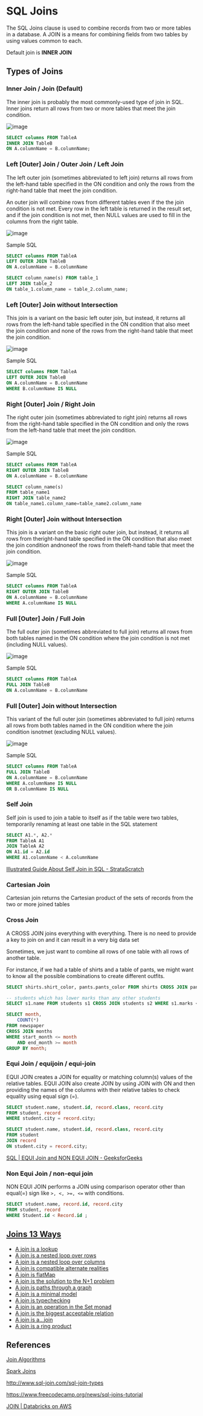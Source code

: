 # SQL Joins

The SQL Joins clause is used to combine records from two or more tables in a database. A JOIN is a means for combining fields from two tables by using values common to each.

Default join is **INNER JOIN**

## Types of Joins

### Inner Join / Join (Default)

The inner join is probably the most commonly-used type of join in SQL. Inner joins return all rows from two or more tables that meet the join condition.

![image](../../media/SQL-Joins-image1.jpg)

```sql
SELECT columns FROM TableA
INNER JOIN TableB
ON A.columnName = B.columnName;
```

### Left [Outer] Join / Outer Join / Left Join

The left outer join (sometimes abbreviated to left join) returns all rows from the left-hand table specified in the ON condition and only the rows from the right-hand table that meet the join condition.

An outer join will combine rows from different tables even if the the join condition is not met. Every row in the left table is returned in the result set, and if the join condition is not met, then NULL values are used to fill in the columns from the right table.

![image](../../media/SQL-Joins-image2.jpg)

Sample SQL

```sql
SELECT columns FROM TableA
LEFT OUTER JOIN TableB
ON A.columnName = B.columnName

SELECT column_name(s) FROM table_1
LEFT JOIN table_2
ON table_1.column_name = table_2.column_name;
```

### Left [Outer] Join without Intersection

This join is a variant on the basic left outer join, but instead, it returns all rows from the left-hand table specified in the ON condition that also meet the join condition and none of the rows from the right-hand table that meet the join condition.

![image](../../media/SQL-Joins-image3.jpg)

Sample SQL

```sql
SELECT columns FROM TableA
LEFT OUTER JOIN TableB
ON A.columnName = B.columnName
WHERE B.columnName IS NULL
```

### Right [Outer] Join / Right Join

The right outer join (sometimes abbreviated to right join) returns all rows from the right-hand table specified in the ON condition and only the rows from the left-hand table that meet the join condition.

![image](../../media/SQL-Joins-image4.jpg)

Sample SQL

```sql
SELECT columns FROM TableA
RIGHT OUTER JOIN TableB
ON A.columnName = B.columnName

SELECT column_name(s)
FROM table_name1
RIGHT JOIN table_name2
ON table_name1.column_name=table_name2.column_name
```

### Right [Outer] Join without Intersection

This join is a variant on the basic right outer join, but instead, it returns all rows from theright-hand table specified in the ON condition that also meet the join condition andnoneof the rows from theleft-hand table that meet the join condition.

![image](../../media/SQL-Joins-image5.jpg)

Sample SQL

```sql
SELECT columns FROM TableA
RIGHT OUTER JOIN TableB
ON A.columnName = B.columnName
WHERE A.columnName IS NULL
```

### Full [Outer] Join / Full Join

The full outer join (sometimes abbreviated to full join) returns all rows from both tables named in the ON condition where the join condition is not met (including NULL values).

![image](../../media/SQL-Joins-image6.jpg)

Sample SQL

```sql
SELECT columns FROM TableA
FULL JOIN TableB
ON A.columnName = B.columnName
```

### Full [Outer] Join without Intersection

This variant of the full outer join (sometimes abbreviated to full join) returns all rows from both tables named in the ON condition where the join condition isnotmet (excluding NULL values).

![image](../../media/SQL-Joins-image7.jpg)

Sample SQL

```sql
SELECT columns FROM TableA
FULL JOIN TableB
ON A.columnName = B.columnName
WHERE A.columnName IS NULL
OR B.columnName IS NULL
```

### Self Join

Self join is used to join a table to itself as if the table were two tables, temporarily renaming at least one table in the SQL statement

```sql
SELECT A1.*, A2.*
FROM TableA A1
JOIN TableA A2
ON A1.id = A2.id
WHERE A1.columnName < A.columnName
```

[Illustrated Guide About Self Join in SQL - StrataScratch](https://www.stratascratch.com/blog/illustrated-guide-about-self-join-in-sql)

### Cartesian Join

Cartesian join returns the Cartesian product of the sets of records from the two or more joined tables

### Cross Join

A CROSS JOIN joins everything with everything. There is no need to provide a key to join on and it can result in a very big data set

Sometimes, we just want to combine all rows of one table with all rows of another table.

For instance, if we had a table of shirts and a table of pants, we might want to know all the possible combinations to create different outfits.

```sql
SELECT shirts.shirt_color, pants.pants_color FROM shirts CROSS JOIN pants;

-- students which has lower marks than any other students
SELECT s1.name FROM students s1 CROSS JOIN students s2 WHERE s1.marks < s2.marks;

SELECT month,
    COUNT(*)
FROM newspaper
CROSS JOIN months
WHERE start_month <= month
    AND end_month >= month
GROUP BY month;
```

### Equi Join / equijoin / equi-join

EQUI JOIN creates a JOIN for equality or matching column(s) values of the relative tables. EQUI JOIN also create JOIN by using JOIN with ON and then providing the names of the columns with their relative tables to check equality using equal sign (=).

```sql
SELECT student.name, student.id, record.class, record.city
FROM student, record
WHERE student.city = record.city;

SELECT student.name, student.id, record.class, record.city
FROM student
JOIN record
ON student.city = record.city;
```

[SQL | EQUI Join and NON EQUI JOIN - GeeksforGeeks](https://www.geeksforgeeks.org/sql-equi-join-and-non-equi-join/)

### Non Equi Join / non-equi join

NON EQUI JOIN performs a JOIN using comparison operator other than equal(=) sign like `>, <, >=, <=` with conditions.

```sql
SELECT student.name, record.id, record.city
FROM student, record
WHERE Student.id < Record.id ;
```

## [Joins 13 Ways](https://justinjaffray.com/joins-13-ways/)

- [A join is a lookup](https://justinjaffray.com/joins-13-ways/#a-join-is-a-lookup)
- [A join is a nested loop over rows](https://justinjaffray.com/joins-13-ways/#a-join-is-a-nested-loop-over-rows)
- [A join is a nested loop over columns](https://justinjaffray.com/joins-13-ways/#a-join-is-a-nested-loop-over-columns)
- [A join is compatible alternate realities](https://justinjaffray.com/joins-13-ways/#a-join-is-compatible-alternate-realities)
- [A join is flatMap](https://justinjaffray.com/joins-13-ways/#a-join-is-flatmap)
- [A join is the solution to the N+1 problem](https://justinjaffray.com/joins-13-ways/#a-join-is-the-solution-to-the-n1-problem)
- [A join is paths through a graph](https://justinjaffray.com/joins-13-ways/#a-join-is-paths-through-a-graph)
- [A join is a minimal model](https://justinjaffray.com/joins-13-ways/#a-join-is-a-minimal-model)
- [A join is typechecking](https://justinjaffray.com/joins-13-ways/#a-join-is-typechecking)
- [A join is an operation in the Set monad](https://justinjaffray.com/joins-13-ways/#a-join-is-an-operation-in-the-set-monad)
- [A join is the biggest acceptable relation](https://justinjaffray.com/joins-13-ways/#a-join-is-the-biggest-acceptable-relation)
- [A join is a…join](https://justinjaffray.com/joins-13-ways/#a-join-is-ajoin)
- [A join is a ring product](https://justinjaffray.com/joins-13-ways/#a-join-is-a-ring-product)

## References

[Join Algorithms](languages/sql/join-algorithms.md)

[Spark Joins](technologies/apache/apache-spark/07-joins.md)

http://www.sql-join.com/sql-join-types

https://www.freecodecamp.org/news/sql-joins-tutorial

[JOIN | Databricks on AWS](https://docs.databricks.com/sql/language-manual/sql-ref-syntax-qry-select-join.html#examples)
